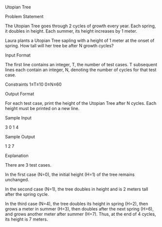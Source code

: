Utopian Tree

Problem Statement

The Utopian Tree goes through 2 cycles of growth every year. Each spring, it doubles in height. Each summer, its height increases by 1 meter.

Laura plants a Utopian Tree sapling with a height of 1 meter at the onset of spring. How tall will her tree be after N growth cycles?

Input Format

The first line contains an integer, T, the number of test cases.
T subsequent lines each contain an integer, N, denoting the number of cycles for that test case.

Constraints
1≤T≤10
0≤N≤60

Output Format

For each test case, print the height of the Utopian Tree after N cycles. Each height must be printed on a new line.

Sample Input

3
0
1
4

Sample Output

1
2
7

Explanation

There are 3 test cases.

In the first case (N=0), the initial height (H=1) of the tree remains unchanged.

In the second case (N=1), the tree doubles in height and is 2 meters tall after the spring cycle.

In the third case (N=4), the tree doubles its height in spring (H=2), then grows a meter in summer (H=3), then doubles after the next spring (H=6), and grows another meter after summer (H=7). Thus, at the end of 4 cycles, its height is 7 meters.

